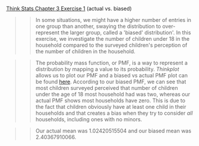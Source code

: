 [Think Stats Chapter 3 Exercise 1](http://greenteapress.com/thinkstats2/html/thinkstats2004.html#toc31) (actual vs. biased)

>> In some situations, we might have a higher number of entries in one group than another, swaying the distribution to over-represent the larger group, called a 'biased' distribution'. In this exercise, we investigate the number of children under 18 in the household compared to the surveyed children's perception of the number of children in the household.

>> The probability mass function, or PMF, is a way to represent a distribution by mapping a value to its probability. *Thinkplot* allows us to plot our PMF and a biased vs actual PMF plot can be found [here](https://github.com/sjesupaul/dsp/blob/master/statistics/3-1-actual_biased.png). According to our biased PMF, we can see that most children surveyed perceived that  number of children under the age of 18 most household had was two, whereas our actual PMF shows most households have zero. This is due to the fact that children obviously have at least one child in their households and that creates a bias when they try to consider *all* households, including ones with no minors.

>> Our actual mean was 1.02420515504 and our biased mean was 2.40367910066.
